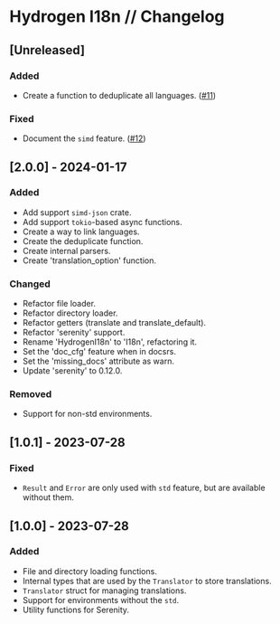 # Hydrogen I18n // Changelog

## [Unreleased]

### Added

- Create a function to deduplicate all languages. ([#11](https://github.com/nashiradeer/hydrogen-i18n/issues/11))

### Fixed

- Document the `simd` feature. ([#12](https://github.com/nashiradeer/hydrogen-i18n/issues/12))

## [2.0.0] - 2024-01-17

### Added

- Add support `simd-json` crate.
- Add support `tokio`-based async functions.
- Create a way to link languages.
- Create the deduplicate function.
- Create internal parsers.
- Create 'translation_option' function.

### Changed

- Refactor file loader.
- Refactor directory loader.
- Refactor getters (translate and translate_default).
- Refactor 'serenity' support.
- Rename 'HydrogenI18n' to 'I18n', refactoring it.
- Set the 'doc_cfg' feature when in docsrs.
- Set the 'missing_docs' attribute as warn.
- Update 'serenity' to 0.12.0.

### Removed

- Support for non-std environments.

## [1.0.1] - 2023-07-28

### Fixed

- `Result` and `Error` are only used with `std` feature, but are available without them.

## [1.0.0] - 2023-07-28

### Added

- File and directory loading functions.
- Internal types that are used by the `Translator` to store translations.
- `Translator` struct for managing translations.
- Support for environments without the `std`.
- Utility functions for Serenity.

